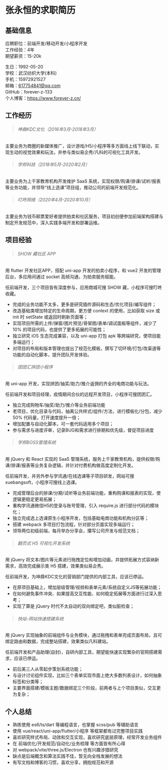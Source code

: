 # 张永恒的求职简历

## 基础信息

应聘职位：前端开发/移动开发/小程序开发  
工作经验：4年  
期望薪资：15-20k  

生日：1992-05-20  
学校：武汉纺织大学(本科)  
手机：15972921527  
邮箱：617754841@qq.com  
GitHub：forever-z-133  
个人博客：https://www.forever-z.cn/  

## 工作经历

> ###### 坤鼎KDC文化（2016年3月-2018年3月）

主要业务为商圈的新媒体推广，设计游戏/H5/小程序等多方面线上线下联动，实现生动的视觉效果和玩法，并参与类似易企秀/凡科的可视化工具开发。

> ###### 学邦科技（2018年5月-2020年2月）

主要业务为上千家教育机构开发维护 SaaS 系统，实现权限/购课/排课/试听/报表等业务功能，并领导“线上选课”项目组，推动公司的前端开发规范化。

> ###### 叮咚网络（2020年4月-2020年10月）

主要业务为钱币邮票爱好者提供拍卖和社区服务，项目初创便参加前端架构搭建与制定开发规范中，深入实践多端开发和部署运维。

## 项目经验

> ###### SHOW 藏社区 APP

用 flutter 开发社区APP，搭配 uni-app 开发的拍卖小程序，和 vue2 开发的管理后台，多应用间通过 socket 高频沟通，为拍卖服务赋能。

任前端开发，三个项目皆有深度参与，应用商城可搜 SHOW 藏，小程序可搜叮咚收藏。

* 完成的业务功能不太多，更多是研究插件源码和生态/优化项目/编写组件；
* 改造基础类增加特定的生命周期，更方便 context 的使用，比如获取 size 或 init 时 setState 或返回时刷新页面等；
* 实现项目所需的上传/弹窗/图片预览/骨架图/表单/调试面板等组件，减少了 10% 的项目代码，也提供了更多拓展的可能性；
* 独立研究 iOS 生态完成兼容，以及 uni-app 打包 apk 等跨端研究，使项目能多端运行；
* 对项目的布局和版本管理也提出了规范化模板，撰写了切环境/打包/改渠道等功能的自动化脚本，提升团队开发体验。

> ###### 团团汇拼团小程序

用 uni-app 开发，实现拼团/抽奖/助力/推介返佣的齐全的电商功能与玩法。

任前端开发和项目经理，疫情期间合伙的远程开发项目，小程序可搜团团汇。

* 独立完成购物车/抽奖/助力/推介等业务前端功能
* 老项目，优化目录与代码，抽离公共样式/组件/方法，进行模板化/分包，减少 50% 代码量，打开速度提升一倍；
* 增加配置与自动化脚本，可一套代码适用多个项目；
* 参与需求与进度评审，记录BUG和需求进行排期和优先级，督促项目进度

> ###### 学邦BOSS管理系统

用 jQuery 和 React 实现的 SaaS 管理系统，服务上千家教育机构，提供权限/购课/排课/报表等业务复杂逻辑，并针对付费机构做高度定制化开发。

任前端开发，并另外参与学讯通/在线选课等子项目研发，网站可搜 xuebangsoft，小程序可搜线上选课。

* 完成管理后台的排课/分期/试听等业务前端功能，重构购课和报表的实现，使逻辑更稳定更易拓展；
* 重构学讯通微信H5的登录与账号管理，引入 require.js 进行部分代码的模块化；
* 独立完成选上选课原生小程序开发，包括基础电商功能和机构分区等；
* 搭建 webpack 多项目打包流程，针对部分页面实现多端运行；
* 领导两位初级前端，每月举办分享会，攥写公司开发与规范文档；

> ###### 翻页式 H5 可视化开发系统

用 jQuery 将文本/图片等元素进行拖拽定位和增加动画，并提供拓展方式容纳新需求，高效完成展示类 H5 搭建，效果类似易企秀。

任前端开发，为坤鼎KDC文化的营销部门提供的内部工具，应该已停运。

* 在原项目基础上，增加层级管理/视频和表单元素/系统自定义JS等拓展功能；
* 在如何避免事件冲突、如果提高交互性能、如何稳定拓展等方面进行过深入思考；
* 实现了算是 jQuery 时代不太自动的双向绑定吧，类似脏检查；

> ###### 快站-网站快速搭建系统

用 jQuery 实现抽象的前端组件与业务模块，通过拖拽和表单完成页面布局，且可绑定路由和数据，完成整站搭建，效果类似凡科建站。

任前端开发和产品助理(自封)，自研内部工具，期望能快速实现繁杂的官网搭建需求，应该已停运。

* 前后美三人从零起步策划系统功能；
* 与设计讨论组件实现，比如三个表单实现市面上绝大多数列表设计，如何抽象标签和分类等；
* 主要界面搭建/模板主题/数据绑定三个阶段，前两者与上个项目类似，交互更为复杂；

## 个人总结

* 熟练使用 es6/ts/dart 等编程语言，也掌握 scss/pub 等辅助语言
* 使用 vue/react/uni-app/flutter/小程序 等框架都有过完整项目实践
* 喜欢研究样式布局、动效和交互实现，喜欢研究底层原理，经常开发业务组件
* 在 前端优化/开发规范/自动化/业务梳理 等方面皆有所心得
* 对 webpack/vite/three.js/Electron 也有兴趣涉猎研究
* 缺点是后端概念和算法实践不佳，暂无向全栈发展的想法
* 有写文档和博客的习惯，喜欢分享，拥抱规范和开源
